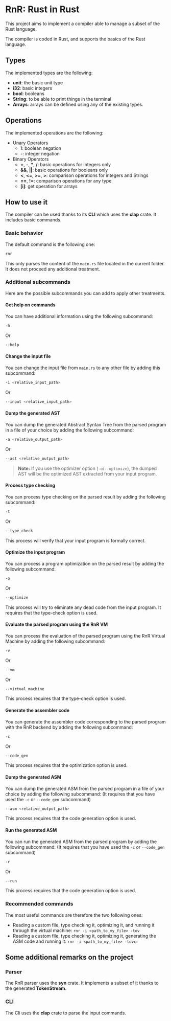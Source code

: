 # RnR: Rust in Rust

This project aims to implement a compiler able to manage a subset of the Rust language.

The compiler is coded in Rust, and supports the basics of the Rust language.

## Types

The implemented types are the following:

- **unit**: the basic unit type
- **i32**: basic integers
- **bool**: booleans
- **String**: to be able to print things in the terminal
- **Arrays**: arrays can be defined using any of the existing types.
<!-- - **References** (WIP) -->

## Operations

The implemented operations are the following:

- Unary Operators
  - **!**: boolean negation
  - **-**: integer negation
  <!-- - **&**: reference (WIP)
  - **\***: pointer (WIP) -->
- Binary Operators
  - **+**, **-**, **\***, **/**: basic operations for integers only
  - **&&**, **||**: basic operations for booleans only
  - **<**, **<=**, **>=**, **>**: comparison operations for integers and Strings
  - **==**, **!=**: comparison operations for any type
  - **\[i\]**: get operation for arrays

## How to use it

The compiler can be used thanks to its **CLI** which uses the **clap** crate. It includes basic commands.

### Basic behavior

The default command is the following one:

```bash
rnr
```

This only parses the content of the `main.rs` file located in the current folder. It does not proceed any additional treatment.

### Additional subcommands

Here are the possible subcommands you can add to apply other treatments.

#### Get help on commands

You can have additional information using the following subcommand:

```bash
-h
```

Or

```bash
--help
```

#### Change the input file

You can change the input file from `main.rs` to any other file by adding this subcommand:

```bash
-i <relative_input_path>
```

Or

```bash
--input <relative_input_path>
```

#### Dump the generated AST

You can dump the generated Abstract Syntax Tree from the parsed program in a file of your choice by adding the following subcommand:

```bash
-a <relative_output_path>
```

Or

```bash
--ast <relative_output_path>
```

> **Note:** If you use the optimizer option (`-o`/`--optimize`), the dumped AST will be the optimized AST extracted from your input program.

#### Process type checking

You can process type checking on the parsed result by adding the following subcommand:

```bash
-t
```

Or

```bash
--type_check
```

This process will verify that your input program is formally correct.

#### Optimize the input program

You can process a program optimization on the parsed result by adding the following subcommand:

```bash
-o
```

Or

```bash
--optimize
```

This process will try to eliminate any dead code from the input program.
It requires that the type-check option is used.

#### Evaluate the parsed program using the RnR VM

You can process the evaluation of the parsed program using the RnR Virtual Machine by adding the following subcommand:

```bash
-v
```

Or

```bash
--vm
```

Or

```bash
--virtual_machine
```

This process requires that the type-check option is used.

#### Generate the assembler code

You can generate the assembler code corresponding to the parsed program with the RnR backend by adding the following subcommand:

```bash
-c
```

Or

```bash
--code_gen
```

This process requires that the optimization option is used.

#### Dump the generated ASM

You can dump the generated ASM from the parsed program in a file of your choice by adding the following subcommand: (It requires that you have used the `-c` or `--code_gen` subcommand)

```bash
--asm <relative_output_path>
```

This process requires that the code generation option is used.

#### Run the generated ASM

You can run the generated ASM from the parsed program by adding the following subcommand: (It requires that you have used the `-c` or `--code_gen` subcommand)

```bash
-r
```

Or

```bash
--run
```

This process requires that the code generation option is used.

### Recommended commands

The most useful commands are therefore the two following ones:

- Reading a custom file, type checking it, optimizing it, and running it through the virtual machine: `rnr -i <path_to_my_file> -tov`
- Reading a custom file, type checking it, optimizing it, generating the ASM code and running it: `rnr -i <path_to_my_file> -tovcr`

## Some additional remarks on the project

### Parser

The RnR parser uses the **syn** crate. It implements a subset of it thanks to the generated **TokenStream**.

### CLI

The Cli uses the **clap** crate to parse the input commands.
